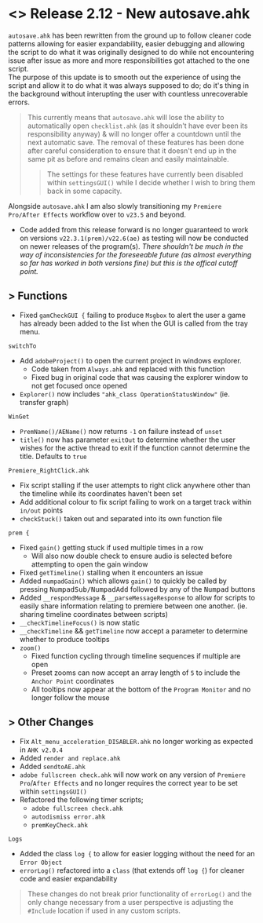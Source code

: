# <> Release 2.12 - New autosave.ahk
`autosave.ahk` has been rewritten from the ground up to follow cleaner code patterns allowing for easier expandability, easier debugging and allowing the script to do what it was originally designed to do while not encountering issue after issue as more and more responsibilities got attached to the one script.  
The purpose of this update is to smooth out the experience of using the script and allow it to do what it was always supposed to do; do it's thing in the background without interupting the user with countless unrecoverable errors.
> This currently means that `autosave.ahk` will lose the ability to automatically open `checklist.ahk` (as it shouldn't have ever been its responsibility anyway) & will no longer offer a countdown until the next automatic save. The removal of these features has been done after careful consideration to ensure that it doesn't end up in the same pit as before and remains clean and easily maintainable.
>> The settings for these features have currently been disabled within `settingsGUI()` while I decide whether I wish to bring them back in some capacity.

Alongside `autosave.ahk` I am also slowly transitioning my `Premiere Pro/After Effects` workflow over to `v23.5` and beyond.
- Code added from this release forward is no longer guaranteed to work on versions `v22.3.1(prem)/v22.6(ae)` as testing will now be conducted on newer releases of the program(s). *There shouldn't be much in the way of inconsistencies for the foreseeable future (as almost everything so far has worked in both versions fine) but this is the offical cutoff point.*

## > Functions
- Fixed `gamCheckGUI {` failing to produce `Msgbox` to alert the user a game has already been added to the list when the GUI is called from the tray menu.

`switchTo`
- Add `adobeProject()` to open the current project in windows explorer.
    - Code taken from `Always.ahk` and replaced with this function
    - Fixed bug in original code that was causing the explorer window to not get focused once opened
- `Explorer()` now includes `"ahk_class OperationStatusWindow"` (ie. transfer graph)

`WinGet`
- `PremName()/AEName()` now returns `-1` on failure instead of `unset`
- `title()` now has parameter `exitOut` to determine whether the user wishes for the active thread to exit if the function cannot determine the title. Defaults to `true`

`Premiere_RightClick.ahk`
- Fix script stalling if the user attempts to right click anywhere other than the timeline while its coordinates haven't been set
- Add additional colour to fix script failing to work on a target track within `in/out` points
- `checkStuck()` taken out and separated into its own function file

`prem {`
- Fixed `gain()` getting stuck if used multiple times in a row
    - Will also now double check to ensure audio is selected before attempting to open the gain window
- Fixed `getTimeline()` stalling when it encounters an issue
- Added `numpadGain()` which allows `gain()` to quickly be called by pressing <kbd>NumpadSub/NumpadAdd</kbd> followed by any of the <kbd>Numpad</kbd> buttons
- Added `__respondMessage` & `__parseMessageResponse` to allow for scripts to easily share information relating to premiere between one another. (ie. sharing timeline coordinates between scripts)
- `__checkTimelineFocus()` is now static
- `__checkTimeline` && `getTimeline` now accept a parameter to determine whether to produce tooltips
- `zoom()`
    - Fixed function cycling through timeline sequences if multiple are open
    - Preset zooms can now accept an array length of `5` to include the `Anchor Point` coordinates
    - All tooltips now appear at the bottom of the `Program Monitor` and no longer follow the mouse

## > Other Changes
- Fix `Alt_menu_acceleration_DISABLER.ahk` no longer working as expected in `AHK v2.0.4`
- Added `render and replace.ahk`
- Added `sendtoAE.ahk`
- `adobe fullscreen check.ahk` will now work on any version of `Premiere Pro`/`After Effects` and no longer requires the correct year to be set within `settingsGUI()`
- Refactored the following timer scripts;
    - `adobe fullscreen check.ahk`
    - `autodismiss error.ahk`
    - `premKeyCheck.ahk`

`Logs`
- Added the class `log {` to allow for easier logging without the need for an `Error Object`
- `errorLog()` refactored into a `class` (that extends off `log {`) for cleaner code and easier expandability

> These changes do not break prior functionality of `errorLog()` and the only change necessary from a user perspective is adjusting the `#Include` location if used in any custom scripts.